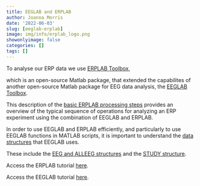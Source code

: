 ```yaml
---
title: EEGLAB and ERPLAB
author: Joanna Morris
date: '2022-06-03'
slug: [eeglab-erplab]
image: img/info/erplab_logo.png
showonlyimage: false
categories: []
tags: []
---
```


To analyse  our ERP data we use [ERPLAB Toolbox](https://erpinfo.org/erplab), 

<!--more-->

which is an open-source Matlab package, that extended the capabilites of another open-source Matlab package for EEG data analysis, the [EEGLAB Toolbox](https://sccn.ucsd.edu/eeglab/index.php). 

This description of the [basic ERPLAB processing steps](https://github.com/lucklab/erplab/wiki/Basic-ERPLAB-Processing-Steps) provides an overview of the typical sequence of operations for analyzing an ERP experiment using the combination of EEGLAB and ERPLAB. 

In order to use EEGLAB and ERPLAB efficiently, and particularly to use EEGLAB functions in MATLAB scripts, it is important to understand the [data structures](https://eeglab.org/tutorials/ConceptsGuide/Data_Structures.html) that EEGLAB uses.

These include the [EEG and ALLEEG structures](https://eeglab.org/tutorials/ConceptsGuide/Data_Structures.html#eeg-and-alleeg) and the [STUDY structure](https://eeglab.org/tutorials/ConceptsGuide/Data_Structures.html#the-study-structure).

Access the ERPLAB tutorial [here](https://github.com/lucklab/erplab/wiki/Getting-Started:-Tutorial).

Access the EEGLAB tutorial [here](https://eeglab.org/tutorials/).
